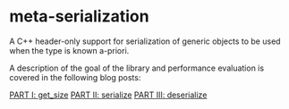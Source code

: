 meta-serialization
==================

A C++ header-only support for serialization of generic objects to be used when the type is known a-priori.

A description of the goal of the library and performance evaluation is covered in the following blog posts:

[PART I: get_size](http://cpplove.blogspot.co.at/2013/05/my-take-on-c-serialization-part-i.html)
[PART II: serialize](http://cpplove.blogspot.co.at/2013/05/my-take-on-serialization-part-ii.html)
[PART III: deserialize](http://cpplove.blogspot.co.at/2013/05/my-take-on-serialization-part-iii.html)

